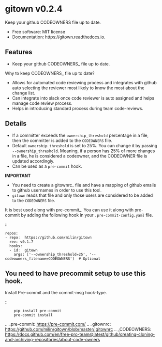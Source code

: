 # gitown v0.2.4


Keep your github CODEOWNERS file up to date.


* Free software: MIT license
* Documentation: https://gitown.readthedocs.io.


Features
--------

* Keep your github CODEOWNERS_ file up to date.

Why to keep CODEOWNERS_ file up to date?

- Allows for automated code reviewing process and integrates with github auto selecting the reviewer most likely to know the most about the change list.
- Can integrate into slack once code reviewer is auto assigned and helps manage code review process.
- Helps in introducing standard process during team code-reviews.


Details
-------
* If a committer exceeds the ``ownership_threshold`` percentage in a file, then the committer is added to the ``CODEOWNERS`` file.
* Default ``ownership_threshold`` is set to 25%. You can change it by passing ``--ownership_threshold``. Meaning, if a person has 25% of more changes in a file, he is considered a codeowner, and the CODEOWNER file is updated accordingly.
* Can be used as a ``pre-commit`` hook.

**IMPORTANT**

* You need to create a gitownrc_ file and have a mapping of github emails to github usernames in order to use this tool.
* `gitown` reads that file and only those users are considered to be added to the ``CODEOWNERS`` file.

It is best used along with pre-commit_. You can use it along with pre-commit by adding the following hook in your ``.pre-commit-config.yaml`` file.

::

    repos:
    - repo:  https://github.com/milin/gitown
      rev: v0.1.7
      hooks:
      - id:  gitown
        args: ['--ownership_threshold=25', '--codeowners_filename=CODEOWNERS']  # Optional


You need to have precommit setup to use this hook.
--------------------------------------------------
   Install Pre-commit and the commit-msg hook-type.


   ::

        pip install pre-commit
        pre-commit install


.. _pre-commit: https://pre-commit.com/
.. _gitownrc: https://github.com/milin/gitown/blob/master/.gitownrc
.. _CODEOWNERS: https://docs.github.com/en/free-pro-team@latest/github/creating-cloning-and-archiving-repositories/about-code-owners
